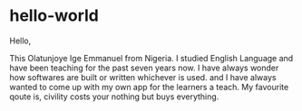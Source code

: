 # hello-world
Hello,

This Olatunjoye Ige Emmanuel from Nigeria.
I studied English Language and have been teaching for the past seven years now.
I have always wonder how softwares are built or written whichever is used.
and I have always wanted to come up with my own app for the learners a teach.
My favourite qoute is, civility costs your nothing but buys everything.
